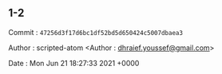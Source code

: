 ## 1-2 

 Commit : `47256d3f17d6bc1df52bd5d650424c5007dbaea3`

 Author : scripted-atom <Author : dhraief.youssef@gmail.com> 

 Date 	: Mon Jun 21 18:27:33 2021 +0000 

